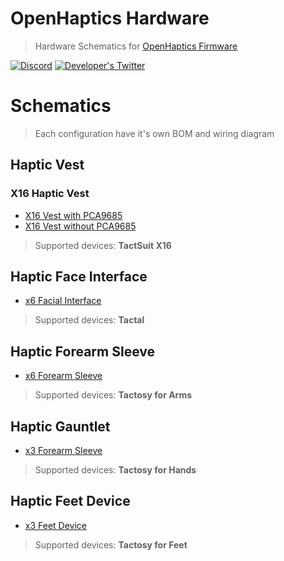# OpenHaptics Hardware

> Hardware Schematics for [OpenHaptics Firmware](https://github.com/openhaptics/openhaptics-firmware)

[![Discord](https://img.shields.io/discord/966090258104062023?label=Discord&logo=discord)](https://discord.gg/YUtRKAqty2)
[![Developer's Twitter](https://img.shields.io/twitter/follow/leon0399?color=%231DA1F2&label=Developer%27s%20Twitter&logo=twitter)](https://twitter.com/leon0399)

# Schematics

> Each configuration have it's own BOM and wiring diagram

## Haptic Vest

### X16 Haptic Vest

* [X16 Vest with PCA9685](Devices/X16%20Vest/ESP32%20%2B%20PCA9685/)
* [X16 Vest without PCA9685](Devices/X16%20Vest/ESP32%20%2B%20Integrated%20PWM/)

> Supported devices: **TactSuit X16**

## Haptic Face Interface

* [x6 Facial Interface](Devices/Face%20Interface/ESP32%20+%20Integrated%20PWM/)

> Supported devices: **Tactal**

## Haptic Forearm Sleeve

* [x6 Forearm Sleeve](Devices/Forearm%20Sleeves/ESP32%20+%20Integrated%20PWM/)

> Supported devices: **Tactosy for Arms**

## Haptic Gauntlet

* [x3 Forearm Sleeve](Devices/Hand%20Gauntlets/ESP32%20+%20Integrated%20PWM/)

> Supported devices: **Tactosy for Hands**

## Haptic Feet Device

* [x3 Feet Device](Devices/Feet%20Devices/ESP32%20+%20Integrated%20PWM/)

> Supported devices: **Tactosy for Feet**